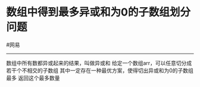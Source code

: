# 数组中得到最多异或和为0的子数组划分问题

#网易

---
数组中所有数都异或起来的结果，叫做异或和
给定一个数组arr，可以任意切分成若干个不相交的子数组
其中一定存在一种最优方案，使得切出异或和为0的子数组最多
返回这个最多数量

